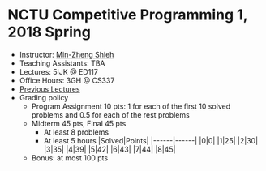 # NCTU Competitive Programming 1, 2018 Spring

+   Instructor: [Min-Zheng Shieh](mailto:mzshieh@nctu.edu.tw)
+   Teaching Assistants: TBA
+   Lectures: 5IJK @ ED117
+   Office Hours: 3GH @ CS337
+   [Previous Lectures](https://goo.gl/photos/QDtGKcUWEQNqWiDQ8)
+   Grading policy
    + Program Assignment 10 pts: 1 for each of the first 10 solved problems and 0.5 for each of the rest problems
    + Midterm 45 pts, Final 45 pts
        + At least 8 problems
        + At least 5 hours
        |Solved|Points|
        |------|------|
        |0|0|
        |1|25|
        |2|30|
        |3|35|
        |4|39|
        |5|42|
        |6|43|
        |7|44|
        |8|45|
    + Bonus: at most 100 pts
